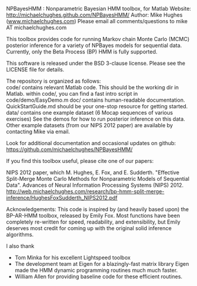 NPBayesHMM : Nonparametric Bayesian HMM toolbox, for Matlab
Website: http://michaelchughes.github.com/NPBayesHMM/
Author:  Mike Hughes (www.michaelchughes.com)
Please email all comments/questions to mike AT michaelchughes.com

This toolbox provides code for running Markov chain Monte Carlo (MCMC) posterior inference for a variety of NPBayes models for sequential data.  Currently, only the Beta Process (BP) HMM is fully supported.

This software is released under the BSD 3-clause license. Please see the LICENSE file for details.


The repository is organized as follows:  
  code/ contains relevant Matlab code. This should be the working dir in Matlab.
        within code/, you can find a fast intro script in code/demo/EasyDemo.m
  doc/  contains human-readable documentation.
        QuickStartGuide.md should be your one-stop resource for getting started.
  data/ contains one example dataset (6 Mocap sequences of various exercises)
        See the demos for how to run posterior inference on this data. 
        Other example datasets (from our NIPS 2012 paper) are available by contacting Mike via email.
      
Look for additional documentation and occasional updates on github:
   https://github.com/michaelchughes/NPBayesHMM/
     
If you find this toolbox useful, please cite one of our papers:

NIPS 2012 paper, which 
M. Hughes, E. Fox, and E. Sudderth. 
"Effective Split-Merge Monte Carlo Methods for Nonparametric Models of Sequential Data". 
Advances of Neural Information Processing Systems (NIPS) 2012.
http://web.michaelchughes.com/research/bp-hmm-split-merge-inference/HughesFoxSudderth_NIPS2012.pdf


Acknowledgements:
This code is inspired by (and heavily based upon) the
BP-AR-HMM toolbox, released by Emily Fox. Most functions have been completely 
re-written for speed, readability, and extensibility, but Emily deserves most
credit for coming up with the original solid inference algorithms.

I also thank 
* Tom Minka for his excellent Lightspeed toolbox
* The development team at Eigen for a blazingly-fast matrix library
Eigen made the HMM dynamic programming routines much much faster. 
* William Allen for providing baseline code for these efficient routines.
